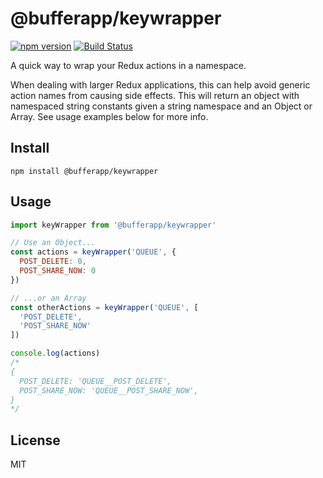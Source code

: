 # @bufferapp/keywrapper

[![npm version](https://badge.fury.io/js/%40bufferapp%2Fkeywrapper.svg)](https://badge.fury.io/js/%40bufferapp%2Fkeywrapper) [![Build Status](https://travis-ci.org/bufferapp/buffer-js-keywrapper.svg?branch=0.1.0)](https://travis-ci.org/bufferapp/buffer-js-keywrapper)

A quick way to wrap your Redux actions in a namespace.

When dealing with larger Redux applications, this can help avoid generic
action names from causing side effects. This will return an object with
namespaced string constants given a string namespace and an Object or Array.
See usage examples below for more info.

## Install

```
npm install @bufferapp/keywrapper
```

## Usage

```js
import keyWrapper from '@bufferapp/keywrapper'

// Use an Object...
const actions = keyWrapper('QUEUE', {
  POST_DELETE: 0,
  POST_SHARE_NOW: 0
})

// ...or an Array
const otherActions = keyWrapper('QUEUE', [
  'POST_DELETE',
  'POST_SHARE_NOW'
])

console.log(actions)
/*
{
  POST_DELETE: 'QUEUE__POST_DELETE',
  POST_SHARE_NOW: 'QUEUE__POST_SHARE_NOW',
}
*/

```

## License

MIT

